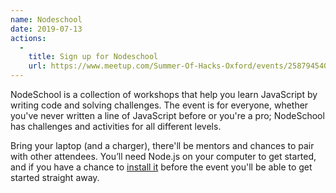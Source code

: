 ```yaml
---
name: Nodeschool
date: 2019-07-13
actions:
  -
    title: Sign up for Nodeschool
    url: https://www.meetup.com/Summer-Of-Hacks-Oxford/events/258794540/
---
```


NodeSchool is a collection of workshops that help you learn JavaScript by writing code and solving challenges. The event is for everyone, whether you've never written a line of JavaScript before or you're a pro; NodeSchool has challenges and activities for all different levels.

Bring your laptop (and a charger), there'll be mentors and chances to pair with other attendees. You’ll need Node.js on your computer to get started, and if you have a chance to [install it](https://nodejs.org/en/download/) before the event you'll be able to get started straight away.

